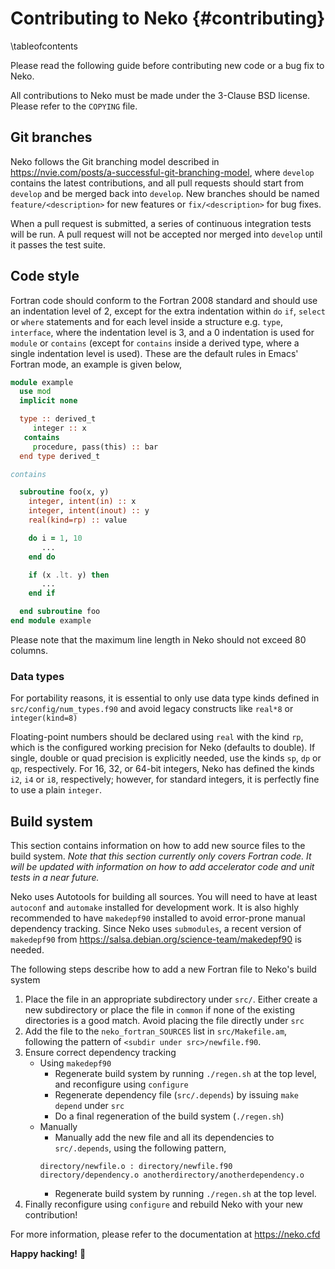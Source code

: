 # Contributing to Neko {#contributing} 

\tableofcontents

Please read the following guide before contributing new code or a bug fix to Neko.

All contributions to Neko must be made under the 3-Clause BSD license. Please refer to the `COPYING` file.

## Git branches
Neko follows the Git branching model described in https://nvie.com/posts/a-successful-git-branching-model, where `develop` contains the latest contributions, and all pull requests should start from `develop` and be merged back into `develop`.  New branches should be named `feature/<description>` for new features or `fix/<description>` for bug fixes.

When a pull request is submitted, a series of continuous integration tests will be run. A pull request will not be accepted nor merged into `develop` until it passes the test suite.

## Code style
Fortran code should conform to the Fortran 2008 standard and should use an indentation level of 2, except for the extra indentation within `do` `if`, `select` or `where` statements and for each level inside a structure e.g. `type`, `interface`, where the indentation level is 3, and a 0 indentation is used for `module` or `contains` (except for `contains` inside a derived type, where a single indentation level is used). These are the default rules in Emacs' Fortran mode, an example is given below,
```fortran
module example
  use mod
  implicit none

  type :: derived_t
     integer :: x
   contains
     procedure, pass(this) :: bar     
  end type derived_t

contains

  subroutine foo(x, y)
    integer, intent(in) :: x
    integer, intent(inout) :: y
    real(kind=rp) :: value

    do i = 1, 10
       ...
    end do

    if (x .lt. y) then
       ...
    end if

  end subroutine foo
end module example
```
Please note that the maximum line length in Neko should not exceed 80 columns.

### Data types
For portability reasons, it is essential to only use data type kinds defined in `src/config/num_types.f90` and avoid legacy constructs like `real*8` or `integer(kind=8)`

Floating-point numbers should be declared using `real` with the kind `rp`, which is the configured working precision for Neko (defaults to double). If single, double or quad precision is explicitly needed, use the kinds `sp`, `dp` or `qp`, respectively. For 16, 32, or 64-bit integers, Neko has defined the kinds ` i2`, `i4` or `i8`, respectively; however, for standard integers, it is perfectly fine to use a plain `integer`.

## Build system
This section contains information on how to add new source files to the build system. _Note that this section currently only covers Fortran code. It will be updated with information on how to add accelerator code and unit tests in a near future._

Neko uses Autotools for building all sources. You will need to have at least `autoconf` and `automake` installed for development work. It is also highly recommended to have `makedepf90` installed to avoid error-prone manual dependency tracking. Since Neko uses `submodules`, a recent version of `makedepf90` from  https://salsa.debian.org/science-team/makedepf90 is needed.

The following steps describe how to add a new Fortran file to Neko's build system
1. Place the file in an appropriate subdirectory under `src/`. Either create a new subdirectory or place the file in `common` if none of the existing directories is a good match. Avoid placing the file directly under `src`
2. Add the file to the `neko_fortran_SOURCES` list in `src/Makefile.am`, following the pattern of `<subdir under src>/newfile.f90`.
3. Ensure correct dependency tracking
    * Using `makedepf90`
      - Regenerate build system by running `./regen.sh` at the top level, and reconfigure using `configure`
      - Regenerate dependency file (`src/.depends`) by issuing `make depend` under `src`
      - Do a final regeneration of the build system (`./regen.sh`)
    * Manually 
      - Manually add the new file and all its dependencies to `src/.depends`, using the following pattern, 
      ```Make
      directory/newfile.o : directory/newfile.f90 directory/dependency.o anotherdirectory/anotherdependency.o
      ```
      - Regenerate build system by running `./regen.sh` at the top level.
4. Finally reconfigure using `configure` and rebuild Neko with your new contribution!

For more information, please refer to the documentation at https://neko.cfd

**Happy hacking!** 🍻
